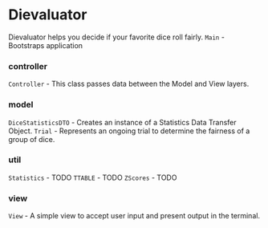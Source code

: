 # Dievaluator
Dievaluator helps you decide if your favorite dice roll fairly.
`Main` - Bootstraps application

### controller
`Controller` - This class passes data between the Model and View layers.

### model
`DiceStatisticsDTO` - Creates an instance of a Statistics Data Transfer Object.
`Trial` - Represents an ongoing trial to determine the fairness of a group of dice.

### util
`Statistics` - TODO
`TTABLE` - TODO
`ZScores` - TODO

### view
`View` - A simple view to accept user input and present output in the terminal.

